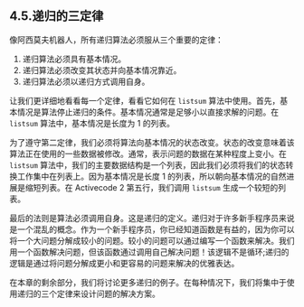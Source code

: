 ## 4.5.递归的三定律

像阿西莫夫机器人，所有递归算法必须服从三个重要的定律：

1. 递归算法必须具有基本情况。
2. 递归算法必须改变其状态并向基本情况靠近。
3. 递归算法必须以递归方式调用自身。

让我们更详细地看看每一个定律，看看它如何在 `listsum` 算法中使用。首先，基本情况是算法停止递归的条件。基本情况通常是足够小以直接求解的问题。在`listsum` 算法中，基本情况是长度为 1 的列表。

为了遵守第二定律，我们必须将算法向基本情况的状态改变。状态的改变意味着该算法正在使用的一些数据被修改。通常，表示问题的数据在某种程度上变小。在 `listsum` 算法中，我们的主要数据结构是一个列表，因此我们必须将我们的状态转换工作集中在列表上。因为基本情况是长度 1 的列表，所以朝向基本情况的自然进展是缩短列表。在 Activecode 2 第五行，我们调用 `listsum` 生成一个较短的列表。

最后的法则是算法必须调用自身。这是递归的定义。递归对于许多新手程序员来说是一个混乱的概念。作为一个新手程序员，你已经知道函数是有益的，因为你可以将一个大问题分解成较小的问题。较小的问题可以通过编写一个函数来解决。我们用一个函数解决问题，但该函数通过调用自己解决问题！该逻辑不是循环;递归的逻辑是通过将问题分解成更小和更容易的问题来解决的优雅表达。

在本章的剩余部分，我们将讨论更多递归的例子。在每种情况下，我们将集中于使用递归的三个定律来设计问题的解决方案。
